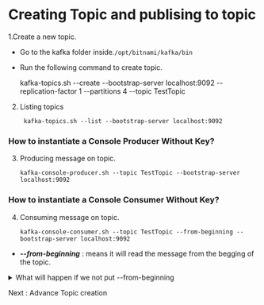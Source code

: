 # Creating Topic and publising to topic

1.Create a new topic.

- Go to the kafka folder inside.`/opt/bitnami/kafka/bin`
- Run the following command to create topic. <br/>
    
    kafka-topics.sh --create --bootstrap-server localhost:9092 --replication-factor 1 --partitions 4 --topic TestTopic

2. Listing topics <br/>

    ` kafka-topics.sh --list --bootstrap-server localhost:9092`

### How to instantiate a Console Producer Without Key?

3. Producing message on topic.<br/>

    `kafka-console-producer.sh --topic TestTopic --bootstrap-server localhost:9092`

### How to instantiate a Console Consumer Without Key?

4. Consuming message on topic. <br/>

    `kafka-console-consumer.sh --topic TestTopic --from-beginning --bootstrap-server localhost:9092`

 - _**--from-beginning**_ : means it will read the message from the begging of the topic.

<details><summary>What will happen if we not put --from-beginning</summary>
 
<p>
    
````
    * It will not the read the messgage from the topic which is already there.
    * It will randomly read the new data from the topic.
    * Its basically reading the data form the different partition.
````
</p>
</details>

Next : Advance Topic creation
